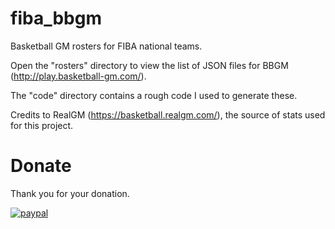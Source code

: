 # fiba_bbgm

Basketball GM rosters for FIBA national teams.

Open the "rosters" directory to view the list of JSON files for BBGM (http://play.basketball-gm.com/).

The "code" directory contains a rough code I used to generate these.

Credits to RealGM (https://basketball.realgm.com/), the source of stats used for this project.

# Donate

Thank you for your donation.

[![paypal](https://www.paypalobjects.com/en_US/i/btn/btn_donateCC_LG.gif)](https://www.paypal.com/cgi-bin/webscr?cmd=_s-xclick&hosted_button_id=N54KRV9DFTBC2&source=url)
